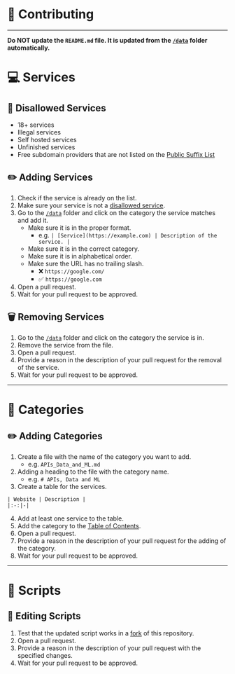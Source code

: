 # 🤝 Contributing

---

**Do NOT update the `README.md` file. It is updated from the [`/data`](https://github.com/wdhdev/free-for-life/tree/main/data) folder automatically.**

# 💻 Services

## 🚫 Disallowed Services
- 18+ services
- Illegal services
- Self hosted services
- Unfinished services
- Free subdomain providers that are not listed on the [Public Suffix List](https://publicsuffix.org)

## ✏️ Adding Services
1. Check if the service is already on the list.
2. Make sure your service is not a [disallowed service](#-disallowed-services).
3. Go to the [`/data`](https://github.com/wdhdev/free-for-life/tree/main/data) folder and click on the category the service matches and add it.
    - Make sure it is in the proper format.
        - e.g. `| [Service](https://example.com) | Description of the service. |`
    - Make sure it is in the correct category.
    - Make sure it is in alphabetical order.
    - Make sure the URL has no trailing slash.
        - ❌ `https://google.com/`
        - ✅ `https://google.com`
4. Open a pull request.
5. Wait for your pull request to be approved.

## 🗑️ Removing Services
1. Go to the [`/data`](https://github.com/wdhdev/free-for-life/tree/main/data) folder and click on the category the service is in.
2. Remove the service from the file.
3. Open a pull request.
4. Provide a reason in the description of your pull request for the removal of the service.
5. Wait for your pull request to be approved.

---

# 📖 Categories
## ✏️ Adding Categories
1. Create a file with the name of the category you want to add.
    - e.g. `APIs_Data_and_ML.md`
2. Adding a heading to the file with the category name.
    - e.g. `# APIs, Data and ML`
3. Create a table for the services.

```
| Website | Description |
|:-:|-|
```

4. Add at least one service to the table.
5. Add the category to the [Table of Contents](https://github.com/wdhdev/free-for-life/blob/main/data/_start.md).
6. Open a pull request.
7. Provide a reason in the description of your pull request for the adding of the category.
8. Wait for your pull request to be approved.

---

# 📜 Scripts
## 📝 Editing Scripts
1. Test that the updated script works in a [fork](https://github.com/wdhdev/free-for-life/fork) of this repository.
2. Open a pull request.
3. Provide a reason in the description of your pull request with the specified changes.
4. Wait for your pull request to be approved.
